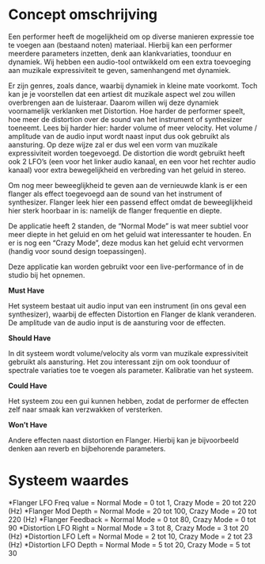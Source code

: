 # Concept omschrijving

Een performer heeft de mogelijkheid om op diverse manieren expressie toe te voegen aan (bestaand noten) materiaal. Hierbij kan een performer meerdere parameters inzetten, denk aan klankvariaties, toonduur en dynamiek. Wij hebben een audio-tool ontwikkeld om een extra toevoeging aan muzikale expressiviteit te geven, samenhangend met dynamiek.

Er zijn genres, zoals dance, waarbij dynamiek in kleine mate voorkomt. Toch kan je je voorstellen dat een artiest dit muzikale aspect wel zou willen overbrengen aan de luisteraar. Daarom willen wij deze dynamiek voornamelijk verklanken met Distortion. Hoe harder de performer speelt, hoe meer de distortion over de sound van het instrument of synthesizer toeneemt. Lees bij harder hier: harder volume of meer velocity. Het volume / amplitude van de audio input wordt naast input dus ook gebruikt als aansturing. Op deze wijze zal er dus wel een vorm van muzikale expressiviteit worden toegevoegd. De distortion die wordt gebruikt heeft ook 2 LFO’s (een voor het linker audio kanaal, en een voor het rechter audio kanaal) voor extra bewegelijkheid en verbreding van het geluid in stereo.

Om nog meer beweeglijkheid te geven aan de vernieuwde klank is er een flanger als effect toegevoegd aan de sound van het instrument of synthesizer. Flanger leek hier een passend effect omdat de beweeglijkheid hier sterk hoorbaar in is: namelijk de flanger frequentie en diepte.

De applicatie heeft 2 standen, de “Normal Mode” is wat meer subtiel voor meer diepte in het geluid en om het geluid wat interessanter te houden. En er is nog een “Crazy Mode”, deze modus kan het geluid echt vervormen (handig voor sound design toepassingen).

Deze applicatie kan worden gebruikt voor een live-performance of in de studio bij het opnemen.

__Must Have__

Het systeem bestaat uit audio input van een instrument (in ons geval een synthesizer), waarbij de effecten Distortion en Flanger de klank veranderen. De amplitude van de audio input is de aansturing voor de effecten.

__Should Have__

In dit systeem wordt volume/velocity als vorm van muzikale expressiviteit gebruikt als aansturing. Het zou interessant zijn om ook toonduur of spectrale variaties toe te voegen als parameter. Kalibratie van het systeem.

__Could Have__

Het systeem zou een gui kunnen hebben, zodat de performer de effecten zelf naar smaak kan verzwakken of versterken.

__Won’t Have__

Andere effecten naast distortion en Flanger. Hierbij kan je bijvoorbeeld denken aan reverb en bijbehorende parameters.

# Systeem waardes

*Flanger LFO Freq value	= Normal Mode = 0 tot 1, Crazy Mode = 20 tot 220 (Hz)
*Flanger Mod Depth	= Normal Mode = 20 tot 100, Crazy Mode = 20 tot 220 (Hz)
*Flanger Feedback	= Normal Mode = 0 tot 80, Crazy Mode = 0 tot 90
*Distortion LFO Right 	=  Normal Mode = 3 tot 8, Crazy Mode = 3 tot 20 (Hz)
*Distortion LFO Left  	=  Normal Mode = 2 tot 10, Crazy Mode = 2 tot 23	 (Hz)
*Distortion LFO Depth	=  Normal Mode = 5 tot 20, Crazy Mode = 5 tot 30

